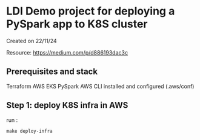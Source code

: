 # LDI Demo project for deploying a PySpark app to K8S cluster

Created on 22/11/24

Resource: https://medium.com/p/d886193dac3c

## Prerequisites and stack
Terraform
AWS
EKS
PySpark
AWS CLI installed and configured (.aws/conf) 

## Step 1: deploy K8S infra in AWS
run : 
```
make deploy-infra
```

